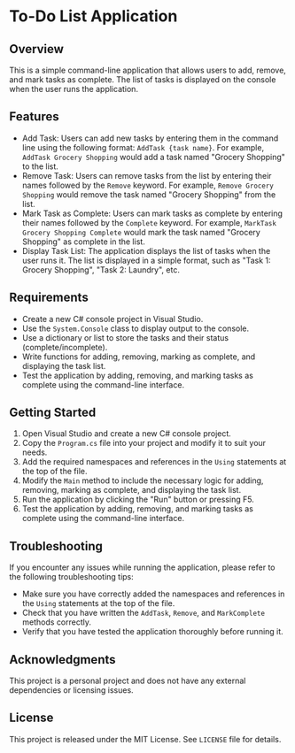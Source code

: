 To-Do List Application
======================

Overview
--------

This is a simple command-line application that allows users to add, remove, and mark tasks as complete. The list
of tasks is displayed on the console when the user runs the application.

Features
--------

* Add Task: Users can add new tasks by entering them in the command line using the following format: `AddTask
{task name}`. For example, `AddTask Grocery Shopping` would add a task named "Grocery Shopping" to the list.
* Remove Task: Users can remove tasks from the list by entering their names followed by the `Remove` keyword. For
example, `Remove Grocery Shopping` would remove the task named "Grocery Shopping" from the list.
* Mark Task as Complete: Users can mark tasks as complete by entering their names followed by the `Complete`
keyword. For example, `MarkTask Grocery Shopping Complete` would mark the task named "Grocery Shopping" as
complete in the list.
* Display Task List: The application displays the list of tasks when the user runs it. The list is displayed in a
simple format, such as "Task 1: Grocery Shopping", "Task 2: Laundry", etc.

Requirements
------------

* Create a new C# console project in Visual Studio.
* Use the `System.Console` class to display output to the console.
* Use a dictionary or list to store the tasks and their status (complete/incomplete).
* Write functions for adding, removing, marking as complete, and displaying the task list.
* Test the application by adding, removing, and marking tasks as complete using the command-line interface.

Getting Started
---------------

1. Open Visual Studio and create a new C# console project.
2. Copy the `Program.cs` file into your project and modify it to suit your needs.
3. Add the required namespaces and references in the `Using` statements at the top of the file.
4. Modify the `Main` method to include the necessary logic for adding, removing, marking as complete, and
displaying the task list.
5. Run the application by clicking the "Run" button or pressing F5.
6. Test the application by adding, removing, and marking tasks as complete using the command-line interface.

Troubleshooting
---------------

If you encounter any issues while running the application, please refer to the following troubleshooting tips:

* Make sure you have correctly added the namespaces and references in the `Using` statements at the top of the
file.
* Check that you have written the `AddTask`, `Remove`, and `MarkComplete` methods correctly.
* Verify that you have tested the application thoroughly before running it.

Acknowledgments
---------------

This project is a personal project and does not have any external dependencies or licensing issues.

License
-------

This project is released under the MIT License. See `LICENSE` file for details.

